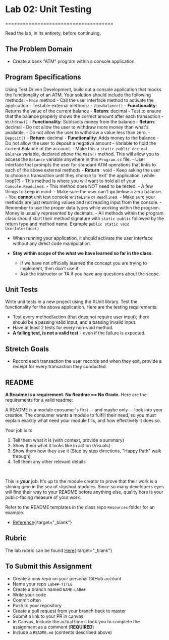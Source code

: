 # Lab 02: Unit Testing
=====================================

Read the lab, in its entirety, before continuing.

## The Problem Domain
- Create a bank "ATM" program within a console application

## Program Specifications
Using Test Driven Development, build out a console application that mocks the functionality of an ATM. Your solution should include the following methods:
    - `Main` method
		- Call the user interface method to activate the application
	- Testable external methods:
		- `ViewBalance()`
			- **Functionality**: Returns the value of the current balance
			- **Return**: decimal
			- Test to ensure that the balance properly shows the correct amount after each transaction
		- `Withdraw()`
			- **Functionality**: Subtracts money from the balance
			- **Return**: decimal
			- Do not allow the user to withdraw more money than what's available.
			- Do not allow the user to withdraw a value less than zero. 
		- `Deposit()`
			- **Return**: decimal
			- **Functionality**: Adds money to the balance
			- Do not allow the user to deposit a negative amount
		- Variable to hold the current Balance of the account. 
			- Make this a `static public decimal Balance` variable, declared *above* the `Main()` method. This will allow you to access the `Balance` variable anywhere in this `Program.cs` file. 
	- User interface that prompts the user for standard ATM operations that links to each of the above external methods
		- **Return** : void
		- Keep asking the user to choose a transaction until they choose to 'exit' the application. (while loop??)
		- This method is where you will want to hold all of your `Console.ReadLine`s. 
		- This method does NOT need to be tested.
	- A few things to keep in mind:
		- Make sure the user can't go below a zero balance.
		- You **cannot** unit test console `WriteLine` or `Readline`s. 
		- Make sure your methods are just returning values and not reading input from the console. 
		- Remember to use the proper data types while working within the program. Money is usually represented by decimals.
		- All methods within the program class should start their method signature with `static public` followed by the return type and method name. Example `public static void UserInterface()`
		

- When running your application, it should activate the user interface without any direct code manipulation.

- **Stay within scope of the what we have learned so far in the class.**
	- If we have not officially learned the concept you are trying to implement, then don't use it. 
	- Ask the instructor or TA if you have any questions about the scope. 


## Unit Tests

Write unit tests in a new project using the XUnit library. Test the functionality for the above application. 
Here are the testing requirements:
- Test every method/action (that does not require user input); there should be a passing valid input, and a passing invalid input.
- Have at least 2 tests for every non-void method.
- **A failing test, is not a valid test** - even if the failure is expected. 


## Stretch Goals

- Record each transaction the user records and when they exit, provide a receipt for every transaction they conducted. 


## README
**A Readme is a requirement. No Readme == No Grade.** 
Here are the requirements for a valid readme:

A README is a module consumer's first -- and maybe only -- look into your creation. The consumer wants a module to fulfill their need, so you must explain exactly what need your module fills, and how effectively it does so.

Your job is to

1. Tell them what it is (with context, provide a summary)
1. Show them what it looks like in action (Visuals)
1. Show them how they use it (Step by step directions, "Happy Path" walk through)
1. Tell them any other relevant details
<br />

This is ***your*** job. It's up to the module creator to prove that their work is a shining gem in the sea of slipshod modules. Since so many developers eyes will find their way to your README before anything else, quality here is your public-facing measure of your work.

Refer to the README templates in the class repo `Resources` folder for an example. 
- [Reference](https://github.com/noffle/art-of-readme){:target="_blank"} 


## Rubric

The lab rubric can be found [Here](../../Resources/rubric){:target="_blank"} 

## To Submit this Assignment
- Create a new repo on your personal GitHub account
- Name your repo `Lab##-TITLE`
- Create a branch named `NAME-LAB##`
- Write your code
- Commit often
- Push to your repository
- Create a pull request from your branch back to master
- Submit a link to your PR in canvas
- In Canvas, Include the actual time it took you to complete the assignment as a comment (**REQUIRED**)
- Include a `README.md` (contents described above)

